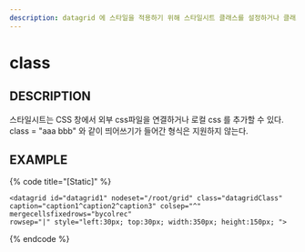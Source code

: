 ```yaml
---
description: datagrid 에 스타일을 적용하기 위해 스타일시트 클래스를 설정하거나 클래스 아이디를 설정한다.
---
```


# class

## DESCRIPTION

스타일시트는 CSS 창에서 외부 css파일을 연결하거나 로컬 css 를 추가할 수 있다.                                    class = "aaa bbb" 와 같이 띄어쓰기가 들어간 형식은 지원하지 않는다.

## EXAMPLE

{% code title="\[Static\]" %}
```markup
<datagrid id="datagrid1" nodeset="/root/grid" class="datagridClass" 
caption="caption1^caption2^caption3" colsep="^" mergecellsfixedrows="bycolrec" 
rowsep="|" style="left:30px; top:30px; width:350px; height:150px; "> 
```
{% endcode %}

                                         


